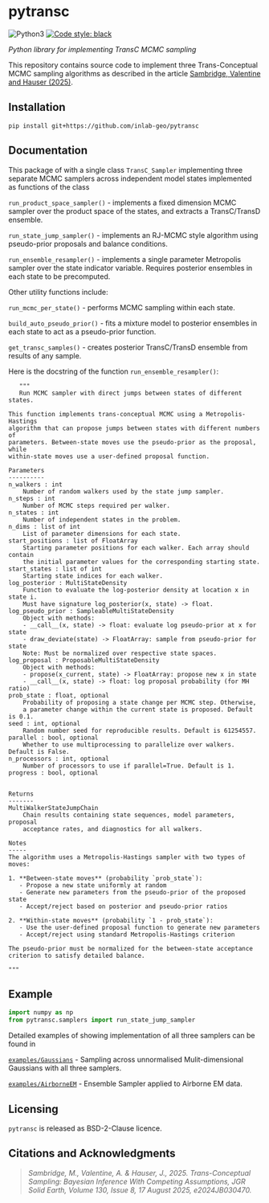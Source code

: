 # pytransc

![Python3](https://img.shields.io/badge/python-3.x-brightgreen.svg)
<a href="https://github.com/psf/black"><img alt="Code style: black" src="https://img.shields.io/badge/code%20style-black-000000.svg"></a>

_Python library for implementing TransC MCMC sampling_


This repository contains source code to implement three Trans-Conceptual MCMC sampling algorithms as described in the article 
[Sambridge, Valentine and Hauser (2025)](https://agupubs.onlinelibrary.wiley.com/doi/10.1029/2024JB030470).


## Installation

```
pip install git+https://github.com/inlab-geo/pytransc
```
## Documentation

This package of with a single class `TransC_Sampler` implementing three separate MCMC samplers across independent model states implemented as functions of the class

`run_product_space_sampler()` - implements a fixed dimension MCMC sampler over the product space of the states, and extracts a TransC/TransD ensemble. 

`run_state_jump_sampler()` - implements an RJ-MCMC style algorithm using pseudo-prior proposals and balance conditions. 

`run_ensemble_resampler()` - implements a single parameter Metropolis sampler over the state indicator variable. Requires posterior ensembles in each state to be precomputed.

Other utility functions include:

`run_mcmc_per_state()` - performs MCMC sampling within each state.

`build_auto_pseudo_prior()` - fits a mixture model to posterior ensembles in each state to act as a pseudo-prior function.

`get_transc_samples()` - creates posterior TransC/TransD ensemble from results of any sample.

Here is the docstring of the function `run_ensemble_resampler()`:

       """
       Run MCMC sampler with direct jumps between states of different states.

    This function implements trans-conceptual MCMC using a Metropolis-Hastings
    algorithm that can propose jumps between states with different numbers of
    parameters. Between-state moves use the pseudo-prior as the proposal, while
    within-state moves use a user-defined proposal function.

    Parameters
    ----------
    n_walkers : int
        Number of random walkers used by the state jump sampler.
    n_steps : int
        Number of MCMC steps required per walker.
    n_states : int
        Number of independent states in the problem.
    n_dims : list of int
        List of parameter dimensions for each state.
    start_positions : list of FloatArray
        Starting parameter positions for each walker. Each array should contain
        the initial parameter values for the corresponding starting state.
    start_states : list of int
        Starting state indices for each walker.
    log_posterior : MultiStateDensity
        Function to evaluate the log-posterior density at location x in state i.
        Must have signature log_posterior(x, state) -> float.
    log_pseudo_prior : SampleableMultiStateDensity
        Object with methods:
        - __call__(x, state) -> float: evaluate log pseudo-prior at x for state
        - draw_deviate(state) -> FloatArray: sample from pseudo-prior for state
        Note: Must be normalized over respective state spaces.
    log_proposal : ProposableMultiStateDensity
        Object with methods:
        - propose(x_current, state) -> FloatArray: propose new x in state
        - __call__(x, state) -> float: log proposal probability (for MH ratio)
    prob_state : float, optional
        Probability of proposing a state change per MCMC step. Otherwise,
        a parameter change within the current state is proposed. Default is 0.1.
    seed : int, optional
        Random number seed for reproducible results. Default is 61254557.
    parallel : bool, optional
        Whether to use multiprocessing to parallelize over walkers. Default is False.
    n_processors : int, optional
        Number of processors to use if parallel=True. Default is 1.
    progress : bool, optional
        
        
    Returns
    -------
    MultiWalkerStateJumpChain
        Chain results containing state sequences, model parameters, proposal
        acceptance rates, and diagnostics for all walkers.

    Notes
    -----
    The algorithm uses a Metropolis-Hastings sampler with two types of moves:

    1. **Between-state moves** (probability `prob_state`):
       - Propose a new state uniformly at random
       - Generate new parameters from the pseudo-prior of the proposed state
       - Accept/reject based on posterior and pseudo-prior ratios

    2. **Within-state moves** (probability `1 - prob_state`):
       - Use the user-defined proposal function to generate new parameters
       - Accept/reject using standard Metropolis-Hastings criterion

    The pseudo-prior must be normalized for the between-state acceptance
    criterion to satisfy detailed balance.
    
    """

## Example

```python
import numpy as np
from pytransc.samplers import run_state_jump_sampler
```
Detailed examples of showing implementation of all three samplers can be found in

[`examples/Gaussians`](./examples/Gaussians/) - Sampling across unnormalised Mulit-dimensional Gaussians with all three samplers.

[`examples/AirborneEM`](./examples/AirborneEM) - Ensemble Sampler applied to Airborne EM data.

## Licensing
`pytransc` is released as BSD-2-Clause licence.

## Citations and Acknowledgments

> *Sambridge, M., Valentine, A. & Hauser, J., 2025. Trans-Conceptual Sampling: Bayesian Inference With Competing Assumptions, JGR Solid Earth, Volume 130, Issue 8, 17 August 2025, e2024JB030470.*




